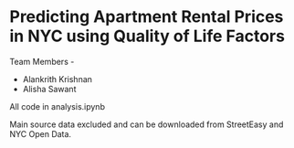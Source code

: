 # Predicting Apartment Rental Prices in NYC using Quality of Life Factors

Team Members -
* Alankrith Krishnan
* Alisha Sawant

All code in analysis.ipynb

Main source data excluded and can be downloaded from StreetEasy and NYC Open Data.
